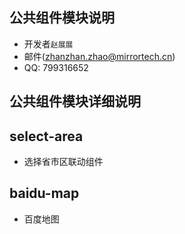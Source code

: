 ## 公共组件模块说明

- 开发者`赵展展`
- 邮件(zhanzhan.zhao@mirrortech.cn)
- QQ: 799316652

## 公共组件模块详细说明

## select-area

- 选择省市区联动组件

## baidu-map

- 百度地图
